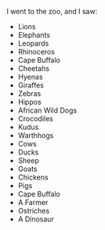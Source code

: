 I went to the zoo, and I saw:

 - Lions
 - Elephants
 - Leopards
 - Rhinoceros
 - Cape Buffalo
 - Cheetahs
 - Hyenas
 - Giraffes
 - Zebras
 - Hippos
 - African Wild Dogs
 - Crocodiles
 - Kudus
 - Warthhogs
 - Cows
 - Ducks
 - Sheep
 - Goats
 - Chickens
 - Pigs
 - Cape Buffalo
 - A Farmer
 - Ostriches
 - A Dinosaur
